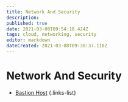 ```yaml
---
title: Network And Security
description: 
published: true
date: 2021-03-08T09:54:18.424Z
tags: cloud, networking, security
editor: markdown
dateCreated: 2021-03-08T09:38:37.118Z
---
```


# Network And Security
- [Bastion Host](/training/cloud_and_devops/network_and_security/bastion_host)
{.links-list}

